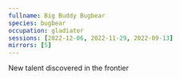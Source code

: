 ```yaml
---
fullname: Big Buddy Bugbear
species: bugbear
occupation: gladiator
sessions: [2022-12-06, 2022-11-29, 2022-09-13]
mirrors: [5]
---
```


New talent discovered in the frontier
